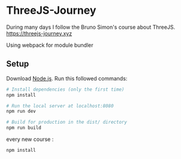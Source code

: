 # ThreeJS-Journey

During many days I follow the Bruno Simon's course about ThreeJS.
https://threejs-journey.xyz

Using webpack for module bundler

## Setup
Download [Node.js](https://nodejs.org/en/download/).
Run this followed commands:

``` bash
# Install dependencies (only the first time)
npm install

# Run the local server at localhost:8080
npm run dev

# Build for production in the dist/ directory
npm run build
```

every new course : 

```
npm install
```
